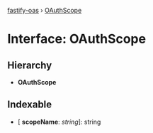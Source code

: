 [fastify-oas](../README.md) › [OAuthScope](oauthscope.md)

# Interface: OAuthScope

## Hierarchy

* **OAuthScope**

## Indexable

* \[ **scopeName**: *string*\]: string
